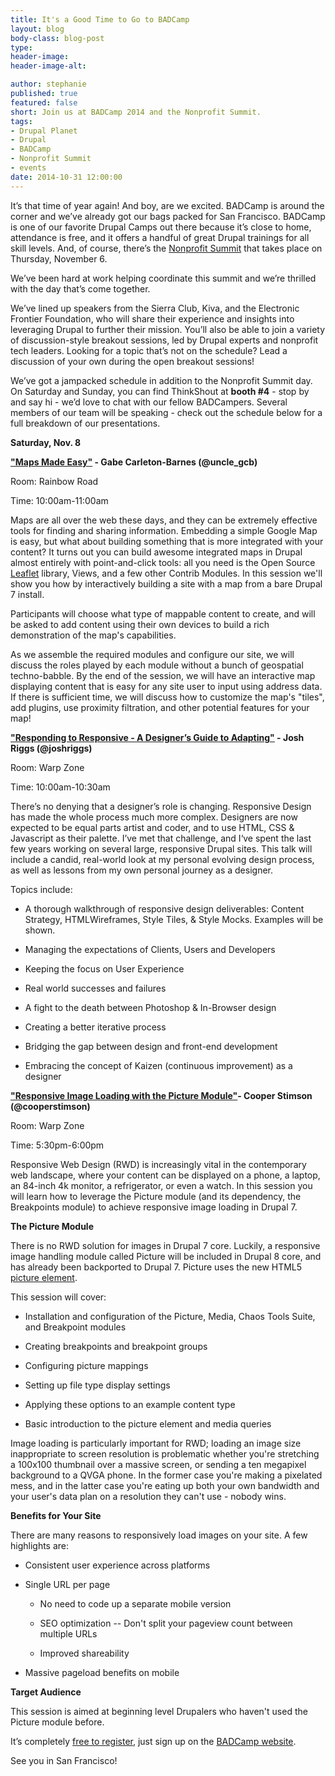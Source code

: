 ```yaml
---
title: It's a Good Time to Go to BADCamp
layout: blog
body-class: blog-post
type:
header-image:
header-image-alt:

author: stephanie
published: true
featured: false
short: Join us at BADCamp 2014 and the Nonprofit Summit.
tags:
- Drupal Planet
- Drupal
- BADCamp
- Nonprofit Summit
- events
date: 2014-10-31 12:00:00
---
```


It’s that time of year again! And boy, are we excited. BADCamp is around the corner and we’ve already got our bags packed for San Francisco. BADCamp  is one of our favorite Drupal Camps out there because it’s close to home, attendance is free, and it offers a handful of great Drupal trainings for all skill levels. And, of course, there’s the [Nonprofit Summit](https://2014.badcamp.net/event/non-profit-summit) that takes place on Thursday, November 6.

We’ve been hard at work helping coordinate this summit and we’re thrilled with the day that’s come together. 

We’ve lined up speakers from the Sierra Club, Kiva, and the Electronic Frontier Foundation, who will share their experience and insights into leveraging Drupal to further their mission. You’ll also be able to join a variety of discussion-style breakout sessions, led by Drupal experts and nonprofit tech leaders. Looking for a topic that’s not on the schedule? Lead a discussion of your own during the open breakout sessions! 

We’ve got a jampacked schedule in addition to the Nonprofit Summit day. On Saturday and Sunday, you can find ThinkShout at **booth #4** - stop by and say hi - we’d love to chat with our fellow BADCampers. Several members of our team will be speaking -  check out the schedule below for a full breakdown of our presentations.

**Saturday, Nov. 8**

**["Maps Made Easy"](https://2014.badcamp.net/session/maps-made-easy) - Gabe Carleton-Barnes (@uncle_gcb)**

Room: Rainbow Road

Time: 10:00am-11:00am

Maps are all over the web these days, and they can be extremely effective tools for finding and sharing information. Embedding a simple Google Map is easy, but what about building something that is more integrated with your content? It turns out you can build awesome integrated maps in Drupal almost entirely with point-and-click tools: all you need is the Open Source [Leaflet](http://leafletjs.com/) library, Views, and a few other Contrib Modules. In this session we'll show you how by interactively building a site with a map from a bare Drupal 7 install.

Participants will choose what type of mappable content to create, and will be asked to add content using their own devices to build a rich demonstration of the map's capabilities.

As we assemble the required modules and configure our site, we will discuss the roles played by each module without a bunch of geospatial techno-babble. By the end of the session, we will have an interactive map displaying content that is easy for any site user to input using address data. If there is sufficient time, we will discuss how to customize the map's "tiles", add plugins, use proximity filtration, and other potential features for your map!


**["Responding to Responsive - A Designer’s Guide to Adapting"](https://2014.badcamp.net/session/responding-responsive-designers-guide-adapting) - Josh Riggs (@joshriggs)**

Room: Warp Zone

Time: 10:00am-10:30am

There’s no denying that a designer’s role is changing. Responsive Design has made the whole process much more complex. Designers are now expected to be equal parts artist and coder, and to use HTML, CSS & Javascript as their palette. I’ve met that challenge, and I‘ve spent the last few years working on several large, responsive Drupal sites. This talk will include a candid, real-world look at my personal evolving design process, as well as lessons from my own personal journey as a designer.

Topics include:

* A thorough walkthrough of responsive design deliverables: Content Strategy, HTMLWireframes, Style Tiles, & Style Mocks. Examples will be shown.

* Managing the expectations of Clients, Users and Developers

* Keeping the focus on User Experience

* Real world successes and failures

* A fight to the death between Photoshop & In-Browser design

* Creating a better iterative process

* Bridging the gap between design and front-end development

* Embracing the concept of Kaizen (continuous improvement) as a designer


**["Responsive Image Loading with the Picture Module"](https://2014.badcamp.net/session/responsive-image-loading-picture-module)- Cooper Stimson (@cooperstimson)**

Room: Warp Zone

Time: 5:30pm-6:00pm

Responsive Web Design (RWD) is increasingly vital in the contemporary web landscape, where your content can be displayed on a phone, a laptop, an 84-inch 4k monitor, a refrigerator, or even a watch. In this session you will learn how to leverage the Picture module (and its dependency, the Breakpoints module) to achieve responsive image loading in Drupal 7.

**The Picture Module**

There is no RWD solution for images in Drupal 7 core. Luckily, a responsive image handling module called Picture will be included in Drupal 8 core, and has already been backported to Drupal 7. Picture uses the new HTML5 [picture element](http://www.w3.org/html/wg/drafts/html/master/embedded-content.html#the-picture-element).

This session will cover:

* Installation and configuration of the Picture, Media, Chaos Tools Suite, and Breakpoint modules

* Creating breakpoints and breakpoint groups

* Configuring picture mappings

* Setting up file type display settings

* Applying these options to an example content type

* Basic introduction to the picture element and media queries

Image loading is particularly important for RWD; loading an image size inappropriate to screen resolution is problematic whether you're stretching a 100x100 thumbnail over a massive screen, or sending a ten megapixel background to a QVGA phone. In the former case you're making a pixelated mess, and in the latter case you're eating up both your own bandwidth and your user's data plan on a resolution they can't use - nobody wins.

**Benefits for Your Site**

There are many reasons to responsively load images on your site. A few highlights are:

* Consistent user experience across platforms

* Single URL per page

    * No need to code up a separate mobile version

    * SEO optimization -- Don't split your pageview count between multiple URLs

    * Improved shareability


* Massive pageload benefits on mobile

**Target Audience**

This session is aimed at beginning level Drupalers who haven't used the Picture module before.

It’s completely [free to register](https://2014.badcamp.net/event/non-profit-summit), just sign up on the [BADCamp website](https://2014.badcamp.net/).

See you in San Francisco!

